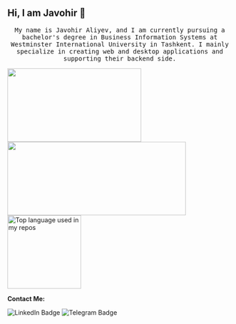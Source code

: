 ## Hi, I am Javohir 🧬
<p align="center">
  <samp>
My name is Javohir Aliyev, and I am currently pursuing a bachelor's degree in Business Information Systems at Westminster International University in Tashkent. I mainly specialize in creating web and desktop applications and supporting their backend side.
  </samp>
</p>
<div>
<img src="https://i.giphy.com/media/v1.Y2lkPTc5MGI3NjExam1pb2c2dGdjOGNtNzRrbjdvdmRxanBhdzNpNGoxMTRlMzA3NXJtYiZlcD12MV9pbnRlcm5hbF9naWZfYnlfaWQmY3Q9Zw/iheC31U2y32TZdWw7P/giphy.gif" height="165" width="300"/>
<img src="https://github-readme-stats.vercel.app/api?username=JavohirAliyev&show_icons=true&theme=radical" height="165" width="400"/>
<img src="https://github-readme-stats.vercel.app/api/top-langs/?username=JavohirAliyev&layout=compact&hide_title=1&card_width=300" height="165" alt="Top language used in my repos" />
</div>

<b>Contact Me:</b>
<div id="badges">
  <img src="https://img.shields.io/badge/LinkedIn-blue?style=for-the-badge&logo=linkedin&logoColor=white" alt="LinkedIn Badge"/>
  <img src="https://img.shields.io/badge/Telegram-blue?style=for-the-badge&logo=telegram&logoColor=white" alt="Telegram Badge"/>
</div>
